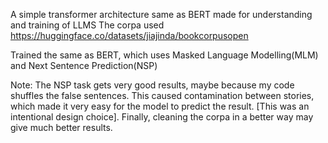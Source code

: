 A simple transformer architecture same as BERT made for understanding and training  of LLMS
The corpa used https://huggingface.co/datasets/jiajinda/bookcorpusopen

Trained the same as BERT, which uses Masked Language Modelling(MLM) and Next Sentence Prediction(NSP)

Note:
The NSP task gets very good results, maybe because my code shuffles the false sentences. This caused contamination between stories, which made it very easy for the model to predict the result. [This was an intentional design choice].
Finally, cleaning the corpa in a better way may give much better results.
